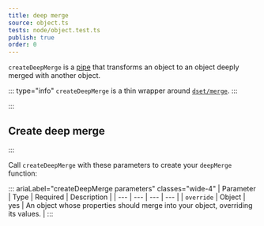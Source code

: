 ```yaml
---
title: deep merge
source: object.ts
tests: node/object.test.ts
publish: true
order: 0
---
```


`createDeepMerge` is a [pipe](/docs/logic/pipes-overview) that transforms an object to an object deeply merged with another object.

::: type="info"
`createDeepMerge` is a thin wrapper around [`dset/merge`](https://github.com/lukeed/dset/tree/master#merging).
:::


:::
## Create deep merge
:::

Call `createDeepMerge` with these parameters to create your `deepMerge` function:

::: ariaLabel="createDeepMerge parameters" classes="wide-4"
| Parameter | Type | Required | Description |
| --- | --- | --- | --- |
| `override` | Object | yes | An object whose properties should merge into your object, overriding its values. |
:::

